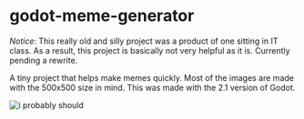 # godot-meme-generator

*Notice*: This really old and silly project was a product of one sitting in IT class. As a result, this project is basically not very helpful as it is. Currently pending a rewrite.

A tiny project that helps make memes quickly. Most of the images are made with the 500x500 size in mind.
This was made with the 2.1 version of Godot.

![i probably should](http://i.imgur.com/mqmhmgx.png "Generated with the Meme Gen.")
